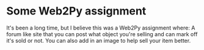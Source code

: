 # Some Web2Py assignment
It's been a long time, but I believe this was a Web2Py assignment where:
A forum like site that you can post what object you're selling and can mark off it's sold or not.
You can also add in an image to help sell your item better.
